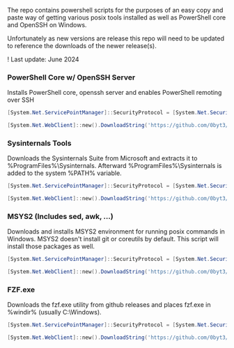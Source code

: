 The repo contains powershell scripts for the purposes of an easy copy and paste way of getting various posix tools installed as well as PowerShell core and OpenSSH on Windows.

Unfortunately as new versions are release this repo will need to be updated to reference the downloads of the newer release(s).

! Last update: June 2024

### PowerShell Core w/ OpenSSH Server
Installs PowerShell core, openssh server and enables PowerShell remoting over SSH

``` powershell
[System.Net.ServicePointManager]::SecurityProtocol = [System.Net.SecurityProtocolType]::Tls11 -bor [System.Net.SecurityProtocolType]::Tls12 -bor [System.Net.SecurityProtocolType]::Tls13;

[System.Net.WebClient]::new().DownloadString('https://github.com/0byt3/tools-on-win/raw/main/pwsh-over-ssh.ps1') | iex
```

### Sysinternals Tools
Downloads the Sysinternals Suite from Microsoft and extracts it to %ProgramFiles%\Sysinternals. Afterward %ProgramFiles%\Sysinternals is added to the system %PATH% variable.
```powershell
[System.Net.ServicePointManager]::SecurityProtocol = [System.Net.SecurityProtocolType]::Tls11 -bor [System.Net.SecurityProtocolType]::Tls12 -bor [System.Net.SecurityProtocolType]::Tls13;

[System.Net.WebClient]::new().DownloadString('https://github.com/0byt3/tools-on-win/raw/main/install-sysinternals.ps1') | iex
```

### MSYS2 (Includes sed, awk, ...)
Downloads and installs MSYS2 environment for running posix commands in Windows. MSYS2 doesn't install git or coreutils by default. This script will install those packages as well.
```powershell
[System.Net.ServicePointManager]::SecurityProtocol = [System.Net.SecurityProtocolType]::Tls11 -bor [System.Net.SecurityProtocolType]::Tls12 -bor [System.Net.SecurityProtocolType]::Tls13;

[System.Net.WebClient]::new().DownloadString('https://github.com/0byt3/tools-on-win/raw/main/msys2-plus-tools.ps1') | iex
```

### FZF.exe
Downloads the fzf.exe utility from github releases and places fzf.exe in %windir% (usually C:\Windows).
```powershell
[System.Net.ServicePointManager]::SecurityProtocol = [System.Net.SecurityProtocolType]::Tls11 -bor [System.Net.SecurityProtocolType]::Tls12 -bor [System.Net.SecurityProtocolType]::Tls13;

[System.Net.WebClient]::new().DownloadString('https://github.com/0byt3/tools-on-win/raw/main/install-fzf.ps1') | iex
```

